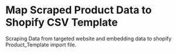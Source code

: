 # Map Scraped Product Data to Shopify CSV Template
Scraping Data from targeted website and embedding data to shopify Product_Template import file.
